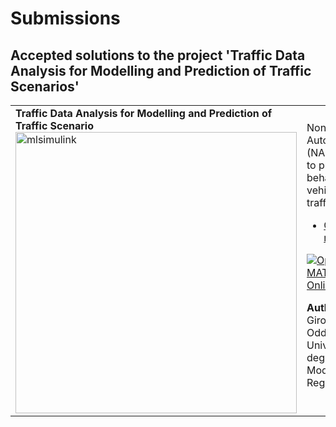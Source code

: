 # Submissions

## Accepted solutions to the project 'Traffic Data Analysis for Modelling and Prediction of Traffic Scenarios'
<table>
<tr class="odd">
<td>
<b>Traffic Data Analysis for Modelling and Prediction of Traffic Scenario</b><br>
<img src="https://gist.githubusercontent.com/robertogl/e0115dc303472a9cfd52bbbc8edb7665/raw/trafficanalysis.jpg" alt="mlsimulink" width="450"/>
</td>
<td> 
Nonlinear-Autoregressive (NARX) model to predict the behaviour of a vehicle in traffic.<br>
<ul>
<li><a href="https://github.com/GirolamoOddo/Project222/">GitHub repository</a></li></ul>

[![Open in MATLAB Online](https://www.mathworks.com/images/responsive/global/open-in-matlab-online.svg)](https://matlab.mathworks.com/open/github/v1?repo=GirolamoOddo/Project222/)

**Author:** Girolamo Oddo, Università degli Studi di Modena e Reggio Emilia
</td>
</tr>
</table>
